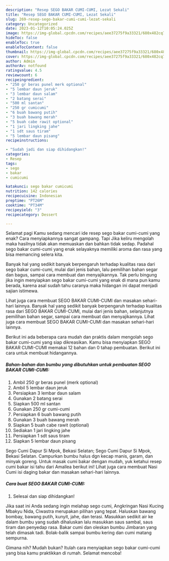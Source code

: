 ```yaml
---
description: "Resep SEGO BAKAR CUMI-CUMI, Lezat Sekali"
title: "Resep SEGO BAKAR CUMI-CUMI, Lezat Sekali"
slug: 269-resep-sego-bakar-cumi-cumi-lezat-sekali
category: Uncategorized
date: 2023-01-12T10:05:24.025Z
image: https://img-global.cpcdn.com/recipes/aee37275f9a33321/680x482cq70/sego-bakar-cumi-cumi-foto-resep-utama.jpg
hideToc: false
enableToc: true
enableTocContent: false
thumbnail: https://img-global.cpcdn.com/recipes/aee37275f9a33321/680x482cq70/sego-bakar-cumi-cumi-foto-resep-utama.jpg
cover: https://img-global.cpcdn.com/recipes/aee37275f9a33321/680x482cq70/sego-bakar-cumi-cumi-foto-resep-utama.jpg
author: Admin
authorAv: notfound
ratingvalue: 4.5
reviewcount: 6
recipeingredient:
- "250 gr beras punel merk optional"
- "5 lembar daun jeruk"
- "3 lembar daun salam"
- "2 batang serai"
- "500 ml santan"
- "250 gr cumicumi"
- "6 buah bawang putih"
- "3 buah bawang merah"
- "5 buah cabe rawit optional"
- "1 jari lingking jahe"
- "1 sdt saus tiram"
- "5 lembar daun pisang"
recipeinstructions:

- "Sudah jadi dan siap dihidangkan!"
categories:
- Resep
tags:
- sego
- bakar
- cumicumi

katakunci: sego bakar cumicumi 
nutrition: 142 calories
recipecuisine: Indonesian
preptime: "PT26M"
cooktime: "PT34M"
recipeyield: "3"
recipecategory: Dessert

---
```



Selamat pagi Kamu sedang mencari ide resep sego bakar cumi-cumi yang enak? Cara menyiapkannya sangat gampang. Tapi Jika keliru mengolah maka hasilnya tidak akan memuaskan dan bahkan tidak sedap. Padahal sego bakar cumi-cumi yang enak selayaknya memiliki aroma dan rasa yang bisa memancing selera kita.


Banyak hal yang sedikit banyak berpengaruh terhadap kualitas rasa dari sego bakar cumi-cumi, mulai dari jenis bahan, lalu pemilihan bahan segar dan bagus, sampai cara membuat dan menyajikannya. Tak perlu bingung jika ingin menyiapkan sego bakar cumi-cumi yang enak di mana pun kamu berada, karena asal sudah tahu caranya maka hidangan ini dapat menjadi sajian istimewa.

Lihat juga cara membuat SEGO BAKAR CUMI-CUMI dan masakan sehari-hari lainnya. Banyak hal yang sedikit banyak berpengaruh terhadap kualitas rasa dari SEGO BAKAR CUMI-CUMI, mulai dari jenis bahan, selanjutnya pemilihan bahan segar, sampai cara membuat dan menyajikannya. Lihat juga cara membuat SEGO BAKAR CUMI-CUMI dan masakan sehari-hari lainnya.


Berikut ini ada beberapa cara mudah dan praktis dalam mengolah sego bakar cumi-cumi yang siap dikreasikan. Kamu bisa menyiapkan SEGO BAKAR CUMI-CUMI memakai 12 bahan dan 0 tahap pembuatan. Berikut ini cara untuk membuat hidangannya.

<!--inarticleads1-->

##### Bahan-bahan dan bumbu yang dibutuhkan untuk pembuatan SEGO BAKAR CUMI-CUMI:

1. Ambil 250 gr beras punel (merk optional)
1. Ambil 5 lembar daun jeruk
1. Persiapkan 3 lembar daun salam
1. Gunakan 2 batang serai
1. Siapkan 500 ml santan
1. Gunakan 250 gr cumi-cumi
1. Persiapkan 6 buah bawang putih
1. Gunakan 3 buah bawang merah
1. Siapkan 5 buah cabe rawit (optional)
1. Sediakan 1 jari lingking jahe
1. Persiapkan 1 sdt saus tiram
1. Siapkan 5 lembar daun pisang


Sego Cumi Dapur Si Mpok, Bekasi Selatan; Sego Cumi Dapur Si Mpok, Bekasi Selatan. Campurkan bumbu halus dgn kecap manis, garam, dan minyak goreng. Untuk masak cumi bakar dengan mudah, yuk ketahui resep cumi bakar isi tahu dari Amallea berikut ini! Lihat juga cara membuat Nasi Cumi isi daging bakar dan masakan sehari-hari lainnya. 

<!--inarticleads2-->

##### Cara buat SEGO BAKAR CUMI-CUMI:


1. Selesai dan siap dihidangkan!

Jika saat ini Anda sedang ingin melahap sego cumi, Angkringan Nasi Kucing Mbakyu Nida, Ciwastra merupakan pilihan yang tepat. Haluskan bawang bombay, bawang putih, kunyit, jahe, dan terasi. Masukkan sedikit air ke dalam bumbu yang sudah dihaluskan lalu masukkan saus sambal, saus tiram dan penyedap rasa. Bakar cumi dan oleskan bumbu Jimbaran yang telah dimasak tadi. Bolak-balik sampai bumbu kering dan cumi matang sempurna. 

Gimana nih? Mudah bukan? Itulah cara menyiapkan sego bakar cumi-cumi yang bisa kamu praktikkan di rumah. Selamat mencoba!
